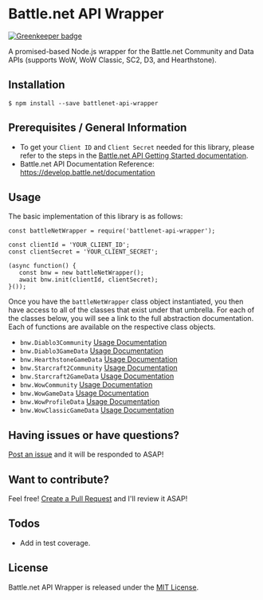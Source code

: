 # Battle.net API Wrapper

[![Greenkeeper badge](https://badges.greenkeeper.io/QuadDamn/battlenet-api-wrapper.svg)](https://greenkeeper.io/)

A promised-based Node.js wrapper for the Battle.net Community and Data APIs (supports WoW, WoW Classic, SC2, D3, and Hearthstone).

## Installation

`$ npm install --save battlenet-api-wrapper`

## Prerequisites / General Information

- To get your `Client ID` and `Client Secret` needed for this library, please refer to the steps in the [Battle.net API Getting Started documentation](https://develop.battle.net/documentation/guides/getting-started).
- Battle.net API Documentation Reference: https://develop.battle.net/documentation

## Usage

The basic implementation of this library is as follows:

```
const battleNetWrapper = require('battlenet-api-wrapper');  
  
const clientId = 'YOUR_CLIENT_ID';  
const clientSecret = 'YOUR_CLIENT_SECRET';  
  
(async function() {  
   const bnw = new battleNetWrapper();  
   await bnw.init(clientId, clientSecret);
}());  
```

Once you have the `battleNetWrapper` class object instantiated, you then have access to all of the classes
that exist under that umbrella.  For each of the classes below, you will see a link to the full abstraction
documentation.  Each of functions are available on the respective class objects.

- `bnw.Diablo3Community` [Usage Documentation](https://github.com/QuadDamn/battlenet-api-wrapper/tree/master/src/d3#diablo-3-community)
- `bnw.Diablo3GameData` [Usage Documentation](https://github.com/QuadDamn/battlenet-api-wrapper/tree/master/src/d3#diablo-3-game-data)
- `bnw.HearthstoneGameData` [Usage Documentation](https://github.com/QuadDamn/battlenet-api-wrapper/tree/master/src/hearthstone#hearthstone-game-data)
- `bnw.Starcraft2Community` [Usage Documentation](https://github.com/QuadDamn/battlenet-api-wrapper/tree/master/src/sc2#starcraft-2-community)
- `bnw.Starcraft2GameData` [Usage Documentation](https://github.com/QuadDamn/battlenet-api-wrapper/tree/master/src/sc2#starcraft-2-game-data)
- `bnw.WowCommunity` [Usage Documentation](https://github.com/QuadDamn/battlenet-api-wrapper/tree/master/src/wow#wow-community)
- `bnw.WowGameData` [Usage Documentation](https://github.com/QuadDamn/battlenet-api-wrapper/tree/master/src/wow#wow-game-data)
- `bnw.WowProfileData` [Usage Documentation](https://github.com/QuadDamn/battlenet-api-wrapper/tree/master/src/wow#wow-profile-data)
- `bnw.WowClassicGameData` [Usage Documentation](https://github.com/QuadDamn/battlenet-api-wrapper/tree/master/src/wowClassic#wow-classic-game-data)

## Having issues or have questions?

[Post an issue](https://github.com/QuadDamn/battlenet-api-wrapper/issues) and it will be responded to ASAP!

## Want to contribute?

Feel free!  [Create a Pull Request](https://github.com/QuadDamn/battlenet-api-wrapper/pulls) and I'll review it ASAP!

## Todos

- Add in test coverage.

## License

Battle.net API Wrapper is released under the  [MIT License](https://opensource.org/licenses/MIT).
